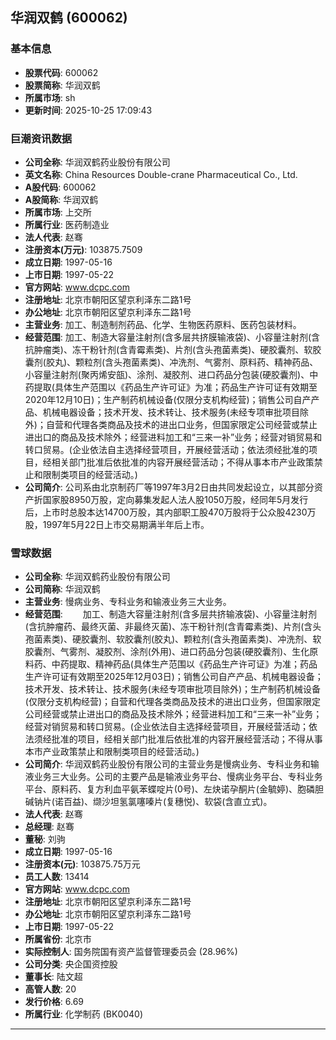 ## 华润双鹤 (600062)

### 基本信息

- **股票代码**: 600062
- **股票简称**: 华润双鹤
- **所属市场**: sh
- **更新时间**: 2025-10-25 17:09:43

### 巨潮资讯数据

- **公司全称**: 华润双鹤药业股份有限公司
- **英文名称**: China Resources Double-crane Pharmaceutical Co., Ltd.
- **A股代码**: 600062
- **A股简称**: 华润双鹤
- **所属市场**: 上交所
- **所属行业**: 医药制造业
- **法人代表**: 赵骞
- **注册资本(万元)**: 103875.7509
- **成立日期**: 1997-05-16
- **上市日期**: 1997-05-22
- **官方网站**: www.dcpc.com
- **注册地址**: 北京市朝阳区望京利泽东二路1号
- **办公地址**: 北京市朝阳区望京利泽东二路1号
- **主营业务**: 加工、制造制剂药品、化学、生物医药原料、医药包装材料。
- **经营范围**: 加工、制造大容量注射剂(含多层共挤膜输液袋)、小容量注射剂(含抗肿瘤类)、冻干粉针剂(含青霉素类)、片剂(含头孢菌素类)、硬胶囊剂、软胶囊剂(胶丸)、颗粒剂(含头孢菌素类)、冲洗剂、气雾剂、原料药、精神药品、小容量注射剂(聚丙烯安瓿)、涂剂、凝胶剂、进口药品分包装(硬胶囊剂)、中药提取(具体生产范围以《药品生产许可证》为准；药品生产许可证有效期至2020年12月10日)；生产制药机械设备(仅限分支机构经营)；销售公司自产产品、机械电器设备；技术开发、技术转让、技术服务(未经专项审批项目除外)；自营和代理各类商品及技术的进出口业务，但国家限定公司经营或禁止进出口的商品及技术除外；经营进料加工和“三来一补”业务；经营对销贸易和转口贸易。(企业依法自主选择经营项目，开展经营活动；依法须经批准的项目，经相关部门批准后依批准的内容开展经营活动；不得从事本市产业政策禁止和限制类项目的经营活动。)
- **公司简介**: 公司系由北京制药厂等1997年3月2日由共同发起设立，以其部分资产折国家股8950万股，定向募集发起人法人股1050万股，经同年5月发行后，上市时总股本达14700万股，其内部职工股470万股将于公众股4230万股，1997年5月22日上市交易期满半年后上市。

### 雪球数据

- **公司全称**: 华润双鹤药业股份有限公司
- **公司简称**: 华润双鹤
- **主营业务**: 慢病业务、专科业务和输液业务三大业务。
- **经营范围**: 　　加工、制造大容量注射剂(含多层共挤输液袋)、小容量注射剂(含抗肿瘤药、最终灭菌、非最终灭菌)、冻干粉针剂(含青霉素类)、片剂(含头孢菌素类)、硬胶囊剂、软胶囊剂(胶丸)、颗粒剂(含头孢菌素类)、冲洗剂、软胶囊剂、气雾剂、凝胶剂、涂剂(外用)、进口药品分包装(硬胶囊剂)、生化原料药、中药提取、精神药品(具体生产范围以《药品生产许可证》为准；药品生产许可证有效期至2025年12月03日)；销售公司自产产品、机械电器设备；技术开发、技术转让、技术服务(未经专项审批项目除外)；生产制药机械设备(仅限分支机构经营)；自营和代理各类商品及技术的进出口业务，但国家限定公司经营或禁止进出口的商品及技术除外；经营进料加工和“三来一补”业务；经营对销贸易和转口贸易。(企业依法自主选择经营项目，开展经营活动；依法须经批准的项目，经相关部门批准后依批准的内容开展经营活动；不得从事本市产业政策禁止和限制类项目的经营活动。)
- **公司简介**: 华润双鹤药业股份有限公司的主营业务是慢病业务、专科业务和输液业务三大业务。公司的主要产品是输液业务平台、慢病业务平台、专科业务平台、原料药、复方利血平氨苯蝶啶片(0号)、左炔诺孕酮片(金毓婷)、胞磷胆碱钠片(诺百益)、缬沙坦氢氯噻嗪片(复穗悦)、软袋(含直立式)。
- **法人代表**: 赵骞
- **总经理**: 赵骞
- **董秘**: 刘驹
- **成立日期**: 1997-05-16
- **注册资本(元)**: 103875.75万元
- **员工人数**: 13414
- **官方网站**: www.dcpc.com
- **注册地址**: 北京市朝阳区望京利泽东二路1号
- **办公地址**: 北京市朝阳区望京利泽东二路1号
- **上市日期**: 1997-05-22
- **所属省份**: 北京市
- **实际控制人**: 国务院国有资产监督管理委员会 (28.96%)
- **公司分类**: 央企国资控股
- **董事长**: 陆文超
- **高管人数**: 20
- **发行价格**: 6.69
- **所属行业**: 化学制药 (BK0040)

---